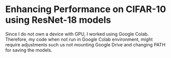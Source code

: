 # Enhancing Performance on CIFAR-10 using ResNet-18 models

Since I do not own a device with GPU, I worked using Google Colab. Therefore, my code when not run in Google Colab environment, might require adjustments such us not mounting Google Drive and changing PATH for saving the models.
